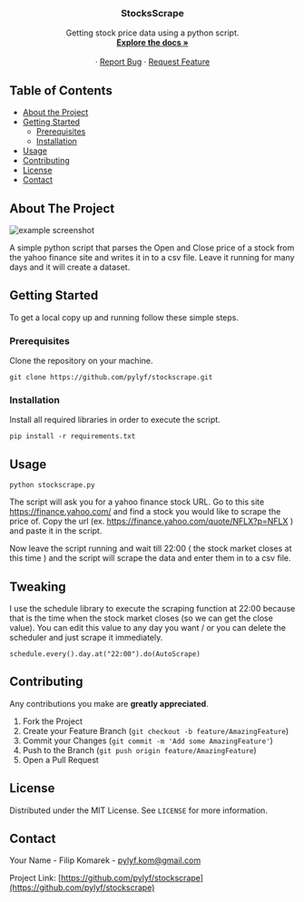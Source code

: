 
<!--
*** github_username, repo, twitter_handle, email
-->



<!-- PROJECT LOGO -->
<br />
<p align="center">


  <h3 align="center">StocksScrape</h3>

  <p align="center">
    Getting stock price data using a python script.
    <br />
    <a href="https://github.com/pylyf/stockscrape"><strong>Explore the docs »</strong></a>
    <br />
    <br />
    ·
    <a href="https://github.com/pylyf/stockscrape/issues">Report Bug</a>
    ·
    <a href="https://github.com/pylyf/stockscrape/issues">Request Feature</a>
  </p>
</p>



<!-- TABLE OF CONTENTS -->
## Table of Contents

* [About the Project](#about-the-project)
* [Getting Started](#getting-started)
  * [Prerequisites](#prerequisites)
  * [Installation](#installation)
* [Usage](#usage)
* [Contributing](#contributing)
* [License](#license)
* [Contact](#contact)



<!-- ABOUT THE PROJECT -->
## About The Project

![example screenshot](https://github.com/pylyf/stockscrape/blob/master/screenshots/example.png)

A simple python script that parses the Open and Close price of a stock from the yahoo finance site and writes it in to a csv file.
Leave it running for many days and it will create a dataset.

<!-- GETTING STARTED -->
## Getting Started

To get a local copy up and running follow these simple steps.

### Prerequisites

Clone the repository on your machine.
```
git clone https://github.com/pylyf/stockscrape.git
```

### Installation
 
Install all required libraries in order to execute the script.
```
pip install -r requirements.txt
```

<!-- USAGE EXAMPLES -->
## Usage
```
python stockscrape.py
```

The script will ask you for a yahoo finance stock URL.
Go to this site https://finance.yahoo.com/ and find a stock you would like to scrape the price of.
Copy the url (ex. https://finance.yahoo.com/quote/NFLX?p=NFLX ) and paste it in the script.

Now leave the script running and wait till 22:00 ( the stock market closes at this time ) and the script will scrape the data and enter them in to a csv file.

## Tweaking
I use the schedule library to execute the scraping function at 22:00 because that is the time when the stock market closes (so we can get the close value).
You can edit this value to any day you want / or you can delete the scheduler and just scrape it immediately.
```
schedule.every().day.at("22:00").do(AutoScrape)
```

<!-- CONTRIBUTING -->
## Contributing

Any contributions you make are **greatly appreciated**.

1. Fork the Project
2. Create your Feature Branch (`git checkout -b feature/AmazingFeature`)
3. Commit your Changes (`git commit -m 'Add some AmazingFeature'`)
4. Push to the Branch (`git push origin feature/AmazingFeature`)
5. Open a Pull Request

<!-- LICENSE -->
## License

Distributed under the MIT License. See `LICENSE` for more information.

<!-- CONTACT -->
## Contact

Your Name - Filip Komarek - pylyf.kom@gmail.com

Project Link: [https://github.com/pylyf/stockscrape](https://github.com/pylyf/stockscrape)


<!-- MARKDOWN LINKS & IMAGES -->
<!-- https://www.markdownguide.org/basic-syntax/#reference-style-links -->
[contributors-shield]: https://img.shields.io/github/contributors/othneildrew/Best-README-Template.svg?style=flat-square
[contributors-url]: https://github.com/othneildrew/Best-README-Template/graphs/contributors
[forks-shield]: https://img.shields.io/github/forks/othneildrew/Best-README-Template.svg?style=flat-square
[forks-url]: https://github.com/othneildrew/Best-README-Template/network/members
[stars-shield]: https://img.shields.io/github/stars/othneildrew/Best-README-Template.svg?style=flat-square
[stars-url]: https://github.com/othneildrew/Best-README-Template/stargazers
[issues-shield]: https://img.shields.io/github/issues/othneildrew/Best-README-Template.svg?style=flat-square
[issues-url]: https://github.com/othneildrew/Best-README-Template/issues
[license-shield]: https://img.shields.io/github/license/othneildrew/Best-README-Template.svg?style=flat-square
[license-url]: https://github.com/othneildrew/Best-README-Template/blob/master/LICENSE.txt
[linkedin-shield]: https://img.shields.io/badge/-LinkedIn-black.svg?style=flat-square&logo=linkedin&colorB=555
[linkedin-url]: https://linkedin.com/in/othneildrew
[product-screenshot]: images/screenshot.png
